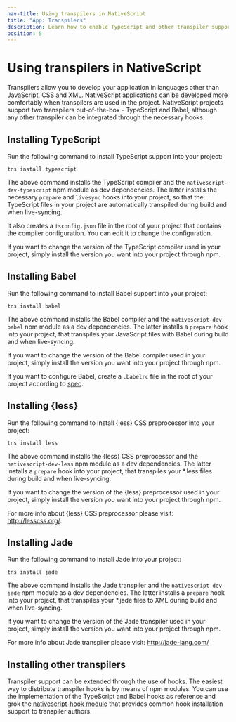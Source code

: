 ```yaml
---
nav-title: Using transpilers in NativeScript
title: "App: Transpilers"
description: Learn how to enable TypeScript and other transpiler support in your project.
position: 5
---
```


# Using transpilers in NativeScript

Transpilers allow you to develop your application in languages other than JavaScript, CSS and XML. NativeScript applications can be developed more comfortably when transpilers are used in the project. NativeScript projects support two transpilers out-of-the-box - TypeScript and Babel, although any other transpiler can be integrated through the necessary hooks.

## Installing TypeScript

Run the following command to install TypeScript support into your project:

```Shell
tns install typescript
```

The above command installs the TypeScript compiler and the `nativescript-dev-typescript` npm module as dev dependencies. The latter installs the necessary `prepare` and `livesync` hooks into your project, so that the TypeScript files in your project are automatically transpiled during build and when live-syncing.

It also creates a `tsconfig.json` file in the root of your project that contains the compiler configuration. You can edit it to change the configuration.

If you want to change the version of the TypeScript compiler used in your project, simply install the version you want into your project through npm.

## Installing Babel

Run the following command to install Babel support into your project:

```Shell
tns install babel
```

The above command installs the Babel compiler and the `nativescript-dev-babel` npm module as a dev dependencies. The latter installs a `prepare` hook into your project, that transpiles your JavaScript files with Babel during build and when live-syncing.

If you want to change the version of the Babel compiler used in your project, simply install the version you want into your project through npm.

If you want to configure Babel, create a `.babelrc` file in the root of your project according to [spec](https://babeljs.io/docs/usage/babelrc/).

## Installing {less}

Run the following command to install {less} CSS preprocessor into your project:

```Shell
tns install less
```

The above command installs the {less} CSS preprocessor and the `nativescript-dev-less` npm module as a dev dependencies. The latter installs a `prepare` hook into your project, that transpiles your *.less files during build and when live-syncing.

If you want to change the version of the {less} preprocessor used in your project, simply install the version you want into your project through npm.

For more info about {less} CSS preprocessor please visit: http://lesscss.org/.

## Installing Jade

Run the following command to install Jade into your project:

```Shell
tns install jade
```

The above command installs the Jade transpiler and the `nativescript-dev-jade` npm module as a dev dependencies. The latter installs a `prepare` hook into your project, that transpiles your *.jade files to XML during build and when live-syncing.

If you want to change the version of the Jade transpiler used in your project, simply install the version you want into your project through npm.

For more info about Jade transpiler please visit: http://jade-lang.com/

## Installing other transpilers

Transpiler support can be extended through the use of hooks. The easiest way to distribute transpiler hooks is by means of npm modules. You can use the implementation of the TypeScript and Babel hooks as reference and grok the [nativescript-hook module](https://github.com/NativeScript/nativescript-hook) that provides common hook installation support to transpiler authors.
